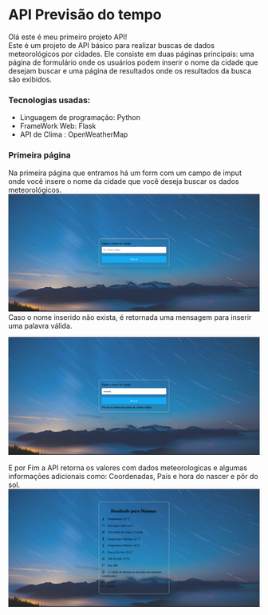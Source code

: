 # API Previsão do tempo

Olá este é meu primeiro projeto API!  
Este é um projeto de API básico para realizar buscas de dados meteorológicos por cidades. Ele consiste em duas páginas principais: uma página de formulário onde os usuários podem inserir o nome da cidade que desejam buscar e uma página de resultados onde os resultados da busca são
exibidos.

### Tecnologias usadas:
- Linguagem de programação: Python 
- FrameWork Web: Flask 
- API de Clima : OpenWeatherMap  
### Primeira página
Na primeira página que entramos há um form com um campo de imput onde você insere o nome da cidade que você deseja buscar os dados meteorológicos.
 ![formulario principal](/images/form.png)
Caso o nome inserido não exista, é retornada uma mensagem para inserir uma palavra válida.

 ![mensagem de erro](/images/form_error.png)

E por Fim a API retorna os valores com dados meteorologicas e algumas informaçōes adicionais como: Coordenadas, País e hora do nascer e pôr do sol.
 ![pagáina de resultado](/images/resultado.png)